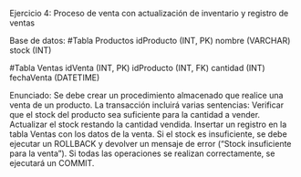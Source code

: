 Ejercicio 4: Proceso de venta con actualización de inventario y registro de ventas

Base de datos:
#Tabla Productos
idProducto (INT, PK)
nombre (VARCHAR)
stock (INT)

#Tabla Ventas
idVenta (INT, PK)
idProducto (INT, FK)
cantidad (INT)
fechaVenta (DATETIME)

Enunciado:
Se debe crear un procedimiento almacenado que realice una venta de un producto. La transacción incluirá varias sentencias:
Verificar que el stock del producto sea suficiente para la cantidad a vender.
Actualizar el stock restando la cantidad vendida.
Insertar un registro en la tabla Ventas con los datos de la venta.
Si el stock es insuficiente, se debe ejecutar un ROLLBACK y devolver un mensaje de error (“Stock insuficiente para la venta”). Si todas las operaciones se realizan correctamente, se ejecutará un COMMIT.
